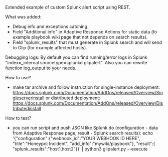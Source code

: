 Extended example of custom Splunk alert script using REST. 

What was added:
 - Debug info and exceptions catching.
 - Field "Additional info" in Adaptive Response Actions for static data (fo example playbook wiki page that not depends on search results).
 - Field "splunk_results" that must generate in Splunk search and will send to Glip (for example affected hosts).

Debugging logs:
By default you can find running/error logs in Splunk "index=_internal sourcetype=splunkd glipalert". Also you can rewrite function log_output to your needs.

How to use?
- make tar archive and follow instruction for single-instance deployment: https://docs.splunk.com/Documentation/AddOns/released/Overview/Singleserverinstall or distributed deployment: https://docs.splunk.com/Documentation/AddOns/released/Overview/Distributedinstall

How to test?
 - you can run script and push JSON like Splunk do (configuration - data from Adaptive Response page, result - Splunk search results):
 echo '{"configuration":{"webhook_id":"YOUR WEBHOOK ID HERE", "title":"Honeypot Incident", "add_info":"mywiki/playbook"}, "result":{ "splunk_results":"host1,host2"}}' |  python3 glipalert.py --execute
